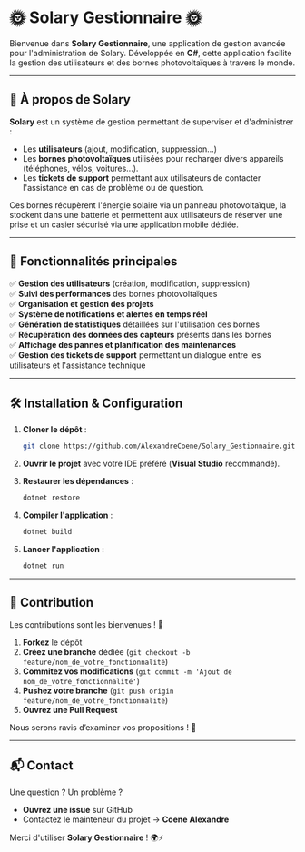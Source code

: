 # 🌞 Solary Gestionnaire 🌞

Bienvenue dans **Solary Gestionnaire**, une application de gestion avancée pour l'administration de Solary. Développée en **C#**, cette application facilite la gestion des utilisateurs et des bornes photovoltaïques à travers le monde.

---

## 🚀 À propos de Solary

**Solary** est un système de gestion permettant de superviser et d'administrer :
- Les **utilisateurs** (ajout, modification, suppression...)
- Les **bornes photovoltaïques** utilisées pour recharger divers appareils (téléphones, vélos, voitures...).
- Les **tickets de support** permettant aux utilisateurs de contacter l'assistance en cas de problème ou de question.

Ces bornes récupèrent l'énergie solaire via un panneau photovoltaïque, la stockent dans une batterie et permettent aux utilisateurs de réserver une prise et un casier sécurisé via une application mobile dédiée.

---

## 🎯 Fonctionnalités principales

✅ **Gestion des utilisateurs** (création, modification, suppression)  
✅ **Suivi des performances** des bornes photovoltaïques  
✅ **Organisation et gestion des projets**  
✅ **Système de notifications et alertes en temps réel**  
✅ **Génération de statistiques** détaillées sur l'utilisation des bornes  
✅ **Récupération des données des capteurs** présents dans les bornes  
✅ **Affichage des pannes et planification des maintenances**  
✅ **Gestion des tickets de support** permettant un dialogue entre les utilisateurs et l'assistance technique  

---

## 🛠️ Installation & Configuration

1. **Cloner le dépôt** :
   ```sh
   git clone https://github.com/AlexandreCoene/Solary_Gestionnaire.git
   ```

2. **Ouvrir le projet** avec votre IDE préféré (**Visual Studio** recommandé).

3. **Restaurer les dépendances** :
   ```sh
   dotnet restore
   ```

4. **Compiler l'application** :
   ```sh
   dotnet build
   ```

5. **Lancer l'application** :
   ```sh
   dotnet run
   ```

---

## 🤝 Contribution

Les contributions sont les bienvenues ! 🎉

1. **Forkez** le dépôt
2. **Créez une branche** dédiée (`git checkout -b feature/nom_de_votre_fonctionnalité`)
3. **Commitez vos modifications** (`git commit -m 'Ajout de nom_de_votre_fonctionnalité'`)
4. **Pushez votre branche** (`git push origin feature/nom_de_votre_fonctionnalité`)
5. **Ouvrez une Pull Request**

Nous serons ravis d’examiner vos propositions ! 🚀

---

## 📬 Contact

Une question ? Un problème ?
- **Ouvrez une issue** sur GitHub
- Contactez le mainteneur du projet -> **Coene Alexandre**

Merci d'utiliser **Solary Gestionnaire** ! 🌍⚡

